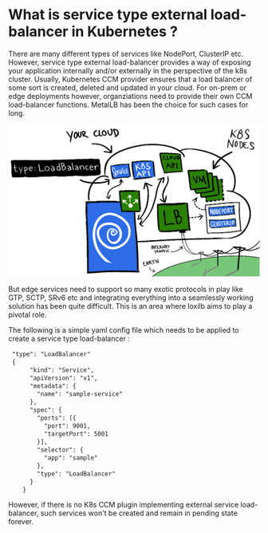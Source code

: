 # What is service type external load-balancer in Kubernetes ?


There are many different types of services like NodePort, ClusterIP etc. However, service type external load-balancer provides a way of exposing your application internally and/or externally in the perspective of the k8s cluster. Usually, Kubernetes CCM provider ensures that a load balancer of some sort is created, deleted and updated in your cloud. For on-prem or edge deployments however, organziations need to provide their own CCM load-balancer functions. MetalLB has been the choice for such cases for long. 

![load_balancer](photos/ExternalLB.png)

But edge services need to support so many exotic protocols in play like GTP, SCTP, SRv6 etc and integrating everything into a seamlessly working solution has been quite difficult. This is an area where loxilb aims to play a pivotal role.

The following is a simple yaml config file which needs to be applied to create a service type load-balancer :

```
 "type": "LoadBalancer"
 {
      "kind": "Service",
      "apiVersion": "v1",
      "metadata": {
        "name": "sample-service"
      },
      "spec": {
        "ports": [{
          "port": 9001,
          "targetPort": 5001
        }],
        "selector": {
          "app": "sample"
        },
        "type": "LoadBalancer"
      }
    }
 ```
 
However, if there is no K8s CCM plugin implementing external service load-balancer, such services won't be created and remain in pending state forever.
